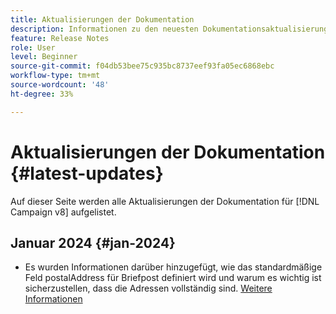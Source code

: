 ```yaml
---
title: Aktualisierungen der Dokumentation
description: Informationen zu den neuesten Dokumentationsaktualisierungen
feature: Release Notes
role: User
level: Beginner
source-git-commit: f04db53bee75c935bc8737eef93fa05ec6868ebc
workflow-type: tm+mt
source-wordcount: '48'
ht-degree: 33%

---
```



# Aktualisierungen der Dokumentation {#latest-updates}

Auf dieser Seite werden alle Aktualisierungen der Dokumentation für [!DNL Campaign v8] aufgelistet.

## Januar 2024 {#jan-2024}

* Es wurden Informationen darüber hinzugefügt, wie das standardmäßige Feld postalAddress für Briefpost definiert wird und warum es wichtig ist sicherzustellen, dass die Adressen vollständig sind. [Weitere Informationen](../send/direct-mail.md)
